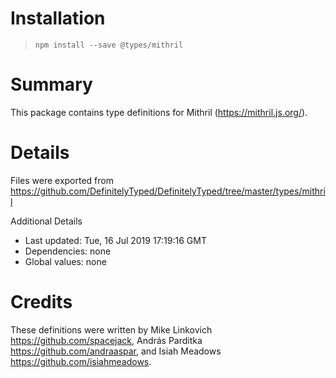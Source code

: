 # Installation
> `npm install --save @types/mithril`

# Summary
This package contains type definitions for Mithril (https://mithril.js.org/).

# Details
Files were exported from https://github.com/DefinitelyTyped/DefinitelyTyped/tree/master/types/mithril

Additional Details
 * Last updated: Tue, 16 Jul 2019 17:19:16 GMT
 * Dependencies: none
 * Global values: none

# Credits
These definitions were written by Mike Linkovich <https://github.com/spacejack>, András Parditka <https://github.com/andraaspar>, and Isiah Meadows <https://github.com/isiahmeadows>.
